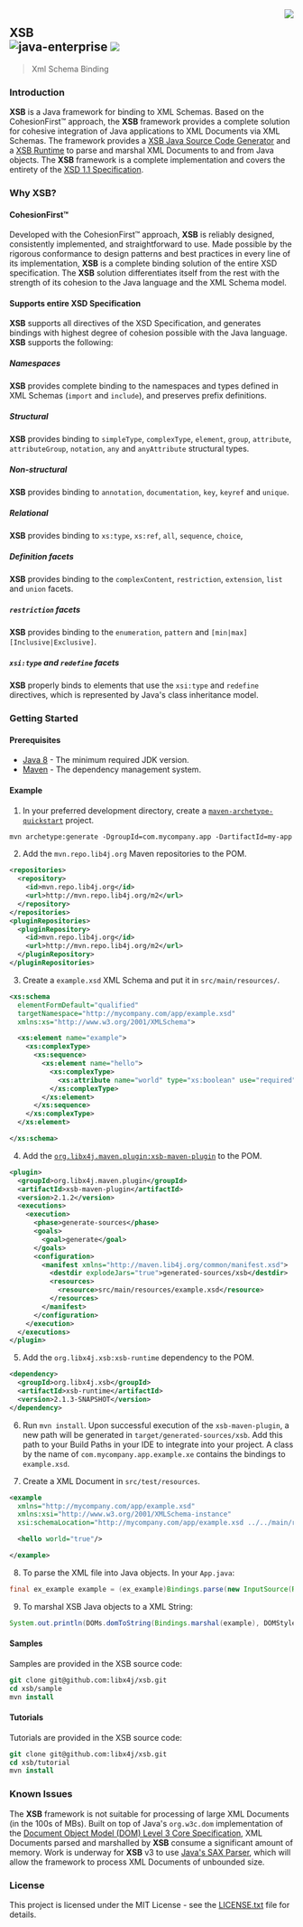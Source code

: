 <img src="https://www.cohesionfirst.org/logo.png" align="right">

## XSB<br>![java-enterprise][java-enterprise] <a href="https://www.cohesionfirst.org/"><img src="https://img.shields.io/badge/CohesionFirst%E2%84%A2--blue.svg"></a>
> Xml Schema Binding

### Introduction

**XSB** is a Java framework for binding to XML Schemas. Based on the CohesionFirst™ approach, the **XSB** framework provides a complete solution for cohesive integration of Java applications to XML Documents via XML Schemas. The framework provides a [XSB Java Source Code Generator][generator] and a [XSB Runtime][runtime] to parse and marshal XML Documents to and from Java objects. The **XSB** framework is a complete implementation and covers the entirety of the [XSD 1.1 Specification][xsd-spec].

### Why **XSB**?

#### CohesionFirst™

Developed with the CohesionFirst™ approach, **XSB** is reliably designed, consistently implemented, and straightforward to use. Made possible by the rigorous conformance to design patterns and best practices in every line of its implementation, **XSB** is a complete binding solution of the entire XSD specification. The **XSB** solution differentiates itself from the rest with the strength of its cohesion to the Java language and the XML Schema model.

#### Supports entire XSD Specification

**XSB** supports all directives of the XSD Specification, and generates bindings with highest degree of cohesion possible with the Java language. **XSB** supports the following:

##### Namespaces

**XSB** provides complete binding to the namespaces and types defined in XML Schemas (`import` and `include`), and preserves prefix definitions.

##### Structural

**XSB** provides binding to `simpleType`, `complexType`, `element`, `group`, `attribute`, `attributeGroup`, `notation`, `any` and `anyAttribute` structural types.

##### Non-structural

**XSB** provides binding to `annotation`, `documentation`, `key`, `keyref` and `unique`.

##### Relational

**XSB** provides binding to `xs:type`, `xs:ref`, `all`, `sequence`, `choice`, 

##### Definition facets

**XSB** provides binding to the `complexContent`, `restriction`, `extension`, `list` and `union` facets.

##### `restriction` facets

**XSB** provides binding to the `enumeration`, `pattern` and `[min|max][Inclusive|Exclusive]`.

##### `xsi:type` and `redefine` facets

**XSB** properly binds to elements that use the `xsi:type` and `redefine` directives, which is represented by Java's class inheritance model.

### Getting Started

#### Prerequisites

* [Java 8][jdk8-download] - The minimum required JDK version.
* [Maven][maven] - The dependency management system.

#### Example

1. In your preferred development directory, create a [`maven-archetype-quickstart`][maven-archetype-quickstart] project.

  ```tcsh
  mvn archetype:generate -DgroupId=com.mycompany.app -DartifactId=my-app -DarchetypeArtifactId=maven-archetype-quickstart -DinteractiveMode=false
  ```

2. Add the `mvn.repo.lib4j.org` Maven repositories to the POM.

  ```xml
  <repositories>
    <repository>
      <id>mvn.repo.lib4j.org</id>
      <url>http://mvn.repo.lib4j.org/m2</url>
    </repository>
  </repositories>
  <pluginRepositories>
    <pluginRepository>
      <id>mvn.repo.lib4j.org</id>
      <url>http://mvn.repo.lib4j.org/m2</url>
    </pluginRepository>
  </pluginRepositories>
  ```

3. Create a `example.xsd` XML Schema and put it in `src/main/resources/`.

  ```xml
  <xs:schema
    elementFormDefault="qualified"
    targetNamespace="http://mycompany.com/app/example.xsd"
    xmlns:xs="http://www.w3.org/2001/XMLSchema">

    <xs:element name="example">
      <xs:complexType>
        <xs:sequence>
          <xs:element name="hello">
            <xs:complexType>
              <xs:attribute name="world" type="xs:boolean" use="required"/>
            </xs:complexType>
          </xs:element>
        </xs:sequence>
      </xs:complexType>
    </xs:element>

  </xs:schema>
  ```
  
4. Add the [`org.libx4j.maven.plugin:xsb-maven-plugin`][xsb-maven-plugin] to the POM.

  ```xml
  <plugin>
    <groupId>org.libx4j.maven.plugin</groupId>
    <artifactId>xsb-maven-plugin</artifactId>
    <version>2.1.2</version>
    <executions>
      <execution>
        <phase>generate-sources</phase>
        <goals>
          <goal>generate</goal>
        </goals>
        <configuration>
          <manifest xmlns="http://maven.lib4j.org/common/manifest.xsd">
            <destdir explodeJars="true">generated-sources/xsb</destdir>
            <resources>
              <resource>src/main/resources/example.xsd</resource>
            </resources>
          </manifest>
        </configuration>
      </execution>
    </executions>
  </plugin>
  ```

5. Add the `org.libx4j.xsb:xsb-runtime` dependency to the POM.

  ```xml
  <dependency>
    <groupId>org.libx4j.xsb</groupId>
    <artifactId>xsb-runtime</artifactId>
    <version>2.1.3-SNAPSHOT</version>
  </dependency>
  ```

6. Run `mvn install`. Upon successful execution of the `xsb-maven-plugin`, a new path will be generated in `target/generated-sources/xsb`. Add this path to your Build Paths in your IDE to integrate into your project. A class by the name of `com.mycompany.app.example.xe` contains the bindings to `example.xsd`.

7. Create a XML Document in `src/test/resources`.

  ```xml
  <example
    xmlns="http://mycompany.com/app/example.xsd"
    xmlns:xsi="http://www.w3.org/2001/XMLSchema-instance"
    xsi:schemaLocation="http://mycompany.com/app/example.xsd ../../main/resources/example.xsd">

    <hello world="true"/>

  </example>
  ```

8. To parse the XML file into Java objects. In your `App.java`:

  ```java
  final ex_example example = (ex_example)Bindings.parse(new InputSource(Resources.getResourceOrFile("example.xml").getURL().openStream());
  ```

9. To marshal XSB Java objects to a XML String:

  ```java
  System.out.println(DOMs.domToString(Bindings.marshal(example), DOMStyle.INDENT));
  ```

#### Samples

Samples are provided in the XSB source code:

```tcsh
git clone git@github.com:libx4j/xsb.git
cd xsb/sample
mvn install
```

#### Tutorials

Tutorials are provided in the XSB source code:

```tcsh
git clone git@github.com:libx4j/xsb.git
cd xsb/tutorial
mvn install
```

### Known Issues

The **XSB** framework is not suitable for processing of large XML Documents (in the 100s of MBs). Built on top of Java's `org.w3c.dom` implementation of the [Document Object Model (DOM) Level 3 Core Specification][dom3], XML Documents parsed and marshalled by **XSB** consume a significant amount of memory. Work is underway for **XSB** v3 to use [Java's SAX Parser][sax-parser], which will allow the framework to process XML Documents of unbounded size.

### License

This project is licensed under the MIT License - see the [LICENSE.txt](LICENSE.txt) file for details.

[dom3]: http://www.w3.org/TR/2004/REC-DOM-Level-3-Core-20040407
[java-enterprise]: https://img.shields.io/badge/java-enterprise-blue.svg
[jdk8-download]: http://www.oracle.com/technetwork/java/javase/downloads/jdk8-downloads-2133151.html
[maven-archetype-quickstart]: http://maven.apache.org/archetypes/maven-archetype-quickstart/
[maven]: https://maven.apache.org/
[sax-parser]: https://docs.oracle.com/javase/tutorial/jaxp/sax/
[generator]: https://github.com/libx4j/xsb/tree/master/generator
[xsb-maven-plugin]: https://github.com/libx4j/xsb-maven-plugin
[runtime]: https://github.com/libx4j/xsb/tree/master/runtime
[xsd-spec]: https://www.w3.org/TR/xmlschema11-1/